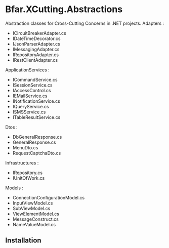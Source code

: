 ﻿# Bfar.XCutting.Abstractions
Abstraction classes for Cross-Cutting Concerns in .NET projects.
Adapters :
- ICircuitBreakerAdapter.cs
- IDateTimeDecorator.cs
- IJsonParserAdapter.cs
- IMessagingAdapter.cs
- IRepositoryAdapter.cs
- IRestClientAdapter.cs


ApplicationServices :
- ICommandService.cs
- ISessionService.cs
- IAccessControl.cs
- IEMailService.cs
- INotificationService.cs
- IQueryService.cs
- ISMSService.cs
- ITableResultService.cs


Dtos :
- DbGeneralResponse.cs
- GeneralResponse.cs
- MenuDto.cs
- RequestCaptchaDto.cs


Infrastructures :
- IRepository.cs
- IUnitOfWork.cs


Models :
- ConnectionConfigurationModel.cs
- InputViewModel.cs
- SubViewModel.cs
- ViewElementModel.cs
- MessageConstruct.cs
- NameValueModel.cs




## Installation